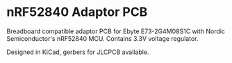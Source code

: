# nRF52840 Adaptor PCB
Breadboard compatible adaptor PCB for Ebyte E73-2G4M08S1C with Nordic Semiconductor's nRF52840 MCU. Contains 3.3V voltage regulator.

Designed in KiCad, gerbers for JLCPCB available.
